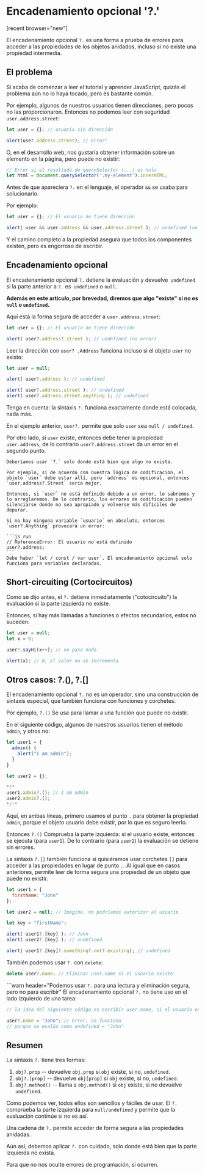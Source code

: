 
# Encadenamiento opcional '?.'

[recent browser="new"]

El encadenamiento opcional `?.` es una forma a prueba de errores para acceder a las propiedades de los objetos anidados, incluso si no existe una propiedad intermedia.

## El problema

Si acaba de comenzar a leer el tutorial y aprender JavaScript, quizás el problema aún no lo haya tocado, pero es bastante común.

Por ejemplo, algunos de nuestros usuarios tienen direcciones, pero pocos no las proporcionaron. Entonces no podemos leer con seguridad `user.address.street`:

```js run
let user = {}; // usuario sin dirección

alert(user.address.street); // Error!
```

O, en el desarrollo web, nos gustaría obtener información sobre un elemento en la página, pero puede no existir:

```js run
// Error si el resultado de querySelector (...) es nulo
let html = document.querySelector('.my-element').innerHTML;
```

Antes de que apareciera `?.` en el lenguaje, el operador `&&` se usaba para solucionarlo.

Por ejemplo:

```js run
let user = {}; // El usuario no tiene dirección

alert( user && user.address && user.address.street ); // undefined (no error)
```

Y el camino completo a la propiedad asegura que todos los componentes existen, pero es engorroso de escribir.

## Encadenamiento opcional

El encadenamiento opcional `?.` detiene la evaluación y devuelve` undefined` si la parte anterior a `?.` es` undefined` o `null`.

**Además en este artículo, por brevedad, diremos que algo "existe" si no es `null` o `undefined`.**


Aquí está la forma segura de acceder a `user.address.street`:

```js run
let user = {}; // El usuario no tiene dirección

alert( user?.address?.street ); // undefined (no error)
```

Leer la dirección con `user? .Address` funciona incluso si el objeto `user` no existe:

```js run
let user = null;

alert( user?.address ); // undefined

alert( user?.address.street ); // undefined
alert( user?.address.street.anything ); // undefined
```

Tenga en cuenta: la sintaxis `?.` funciona exactamente donde está colocada, nada más.

En el ejemplo anterior, `user?.` permite que solo `user` sea `null / undefined`.

Por otro lado, si `user` existe, entonces debe tener la propiedad `user.address`, de lo contrario `user?.Address.street` da un error en el segundo punto.


```warn header="No abuses del encadenamiento opcional"
Deberíamos usar `?.` solo donde está bien que algo no exista.

Por ejemplo, si de acuerdo con nuestra lógica de codificación, el objeto `user` debe estar allí, pero `address` es opcional, entonces `user.address?.Street` sería mejor.

Entonces, si `user` no está definido debido a un error, lo sabremos y lo arreglaremos. De lo contrario, los errores de codificación pueden silenciarse donde no sea apropiado y volverse más difíciles de depurar.
```

````warn header="La variable antes de ?. debe declararse"
Si no hay ninguna variable `usuario` en absoluto, entonces `user?.Anything` provocará un error:

```js run
// ReferenceError: El usuario no está definido
user?.address;
```
Debe haber `let / const / var user`. El encadenamiento opcional solo funciona para variables declaradas.
````

## Short-circuiting (Cortocircuitos)

Como se dijo antes, el `?.` detiene inmediatamente ("cotocircuito") la evaluación si la parte izquierda no existe.

Entonces, si hay más llamadas a funciones o efectos secundarios, estos no suceden:

```js run
let user = null;
let x = 0;

user?.sayHi(x++); // no pasa nada

alert(x); // 0, el valor no se incrementa
```

## Otros casos: ?.(), ?.[]

El encadenamiento opcional `?.` no es un operador, sino una construcción de sintaxis especial, que también funciona con funciones y corchetes.

Por ejemplo, `?.()` Se usa para llamar a una función que puede no existir.

En el siguiente código, algunos de nuestros usuarios tienen el método `admin`, y otros no:

```js run
let user1 = {
  admin() {
    alert("I am admin");
  }
}

let user2 = {};

*!*
user1.admin?.(); // I am admin
user2.admin?.();
*/!*
```

Aquí, en ambas líneas, primero usamos el punto `.` para obtener la propiedad `admin`, porque el objeto usuario debe existir, por lo que es seguro leerlo.

Entonces `?.()` Comprueba la parte izquierda: si el usuario existe, entonces se ejecuta (para `user1`). De lo contrario (para `user2`) la evaluación se detiene sin errores.

La sintaxis `?.[]` también funciona si quisiéramos usar corchetes `[]` para acceder a las propiedades en lugar de punto `.`. Al igual que en casos anteriores, permite leer de forma segura una propiedad de un objeto que puede no existir.

```js run
let user1 = {
  firstName: "John"
};

let user2 = null; // Imagine, no podríamos autorizar al usuario

let key = "firstName";

alert( user1?.[key] ); // John
alert( user2?.[key] ); // undefined

alert( user1?.[key]?.something?.not?.existing); // undefined
```

También podemos usar `?.` con `delete`:

```js run
delete user?.name; // Eliminar user.name si el usuario existe
```

```warn header="Podemos usar `?.` para una lectura y eliminación segura, pero no para escribir"
El encadenamiento opcional `?.` no tiene uso en el lado izquierdo de una tarea:

```js run
// la idea del siguiente código es escribir user.name, si el usuario existe

user?.name = "John"; // Error, no funciona
// porque se evalúa como undefined = "John"
```

## Resumen

La sintaxis `?.` tiene tres formas:

1. `obj?.prop` -- devuelve `obj.prop` si `obj` existe, si no, `undefined`.
2. `obj?.[prop]` -- devuelve `obj[prop]` si `obj` existe, si no, `undefined`.
3. `obj?.method()` -- llama a `obj.method()` si `obj` existe, si no devuelve `undefined`.

Como podemos ver, todos ellos son sencillos y fáciles de usar. El `?.` comprueba la parte izquierda para `null/undefined` y permite que la evaluación continúe si no es así.

Una cadena de `?.` permite acceder de forma segura a las propiedades anidadas.

Aún así, debemos aplicar `?.` con cuidado, solo donde está bien que la parte izquierda no exista.

Para que no nos oculte errores de programación, si ocurren.
